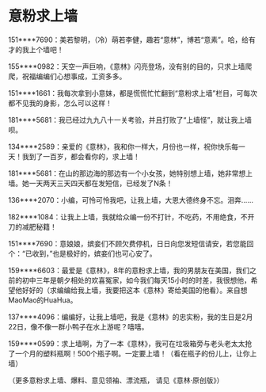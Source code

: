 # 意粉求上墙

151****7690：美若黎明，（冷）萌若李健，趣若“意林”，博若“意素”。哈，给有才的我上个墙吧！ 

155****0982：天空一声巨响，《意林》闪亮登场，没有别的目的，只求上墙爬爬，祝福编编们心想事成，工资多多。 

151****1661：我每次拿到小意妹，都是慌慌忙忙翻到“意粉求上墙”栏目，可每次都不见我的身影，怎么可以这样！ 

181****5681：我已经过九九八十一关考验，并且打败了“上墙怪”，就让我上墙呗。 

134****2589：亲爱的《意林》，我和你一样大，月份也一样，祝你快乐每一天！我到了一百岁，都会看你的，求上墙！ 

181****5681：在山的那边海的那边有一个小女孩，她特别想上墙，她非常想上墙。她一天两天三天四天都在发短信，已经发了N条！ 

136****2070：小编，可怜可怜我吧，让我上墙，大恩大德终身不忘。泪奔…… 

182****1084：让我上上墙，我就给众编一份不打针，不吃药，不用绝食，不开刀的减肥秘籍！ 

151****7690：意娘娘，嫔妾们不顾欠费停机，日日向您发短信请安，若您能回个：“已收到，”也是极好的，嫔妾们也可心安了。 

159****6603：最爱是《意林》，8年的意粉求上墙，我的男朋友在美国，我们之前的初中三年是朝夕相处的欢喜冤家，如今我们每天15小时的时差，我很想他，希望他好好的（求编编给我上墙，我要把这本《意林》寄给美国的他看）。来自想MaoMao的HuaHua。 

137****4096：编编好，让我上墙吧，我是《意林》的忠实粉，我的生日是2月22日，像不像一群小鸭子在水上游呢？嘻嘻。 

159****0599：求上墙啊，为了一本《意林》，我可在垃圾箱旁与老头老太太抢了一个月的塑料瓶啊！500个瓶子啊。一定要上墙！（看在瓶子的份儿上，让你上墙） 

（更多意粉求上墙、爆料、意见领袖、漂流瓶， 请见《意林·原创版》）